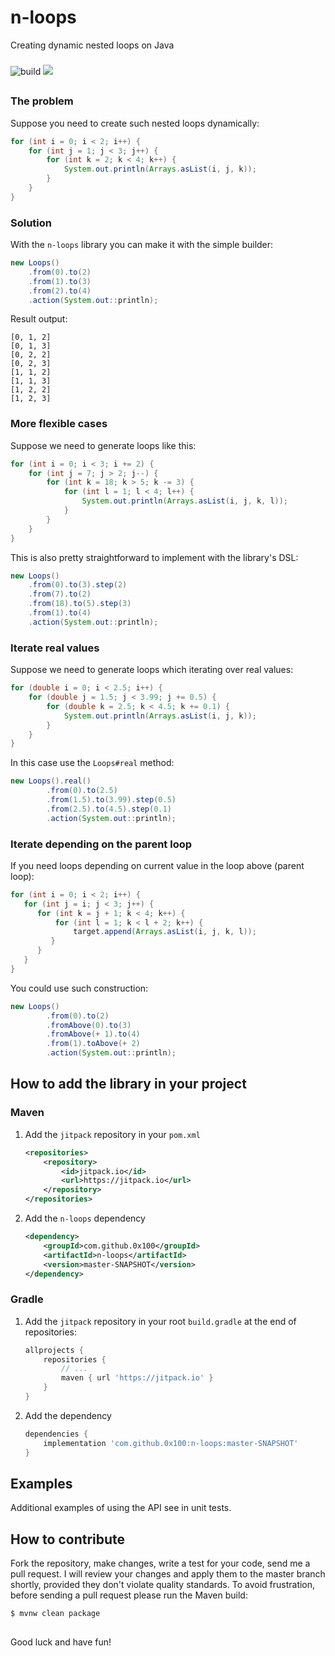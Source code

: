 # n-loops
Creating dynamic nested loops on Java

###

![build](https://github.com/0x100/n-loops/workflows/build/badge.svg?branch=master)
[![](https://jitpack.io/v/0x100/n-loops.svg)](https://jitpack.io/#0x100/n-loops)
##

### The problem

Suppose you need to create such nested loops dynamically:

```java
for (int i = 0; i < 2; i++) {
    for (int j = 1; j < 3; j++) {
        for (int k = 2; k < 4; k++) {
            System.out.println(Arrays.asList(i, j, k));
        }
    }
}
```

### Solution

With the `n-loops` library you can make it with the simple builder:

```java
new Loops()
    .from(0).to(2)
    .from(1).to(3)
    .from(2).to(4)
    .action(System.out::println);
```

Result output:
```
[0, 1, 2]
[0, 1, 3]
[0, 2, 2]
[0, 2, 3]
[1, 1, 2]
[1, 1, 3]
[1, 2, 2]
[1, 2, 3]
```

### More flexible cases

Suppose we need to generate loops like this:
```java
for (int i = 0; i < 3; i += 2) {
    for (int j = 7; j > 2; j--) {
        for (int k = 18; k > 5; k -= 3) {
            for (int l = 1; l < 4; l++) {
                System.out.println(Arrays.asList(i, j, k, l));
            }
        }
    }
}
```

This is also pretty straightforward to implement with the library's DSL:
```java
new Loops()
    .from(0).to(3).step(2)
    .from(7).to(2)
    .from(18).to(5).step(3)
    .from(1).to(4)
    .action(System.out::println);
```

### Iterate real values

Suppose we need to generate loops which iterating over real values:
```java
for (double i = 0; i < 2.5; i++) {
    for (double j = 1.5; j < 3.99; j += 0.5) {
        for (double k = 2.5; k < 4.5; k += 0.1) {
            System.out.println(Arrays.asList(i, j, k));
        }
    }
}
```

In this case use the `Loops#real` method:
```java
new Loops().real()
        .from(0).to(2.5)
        .from(1.5).to(3.99).step(0.5)
        .from(2.5).to(4.5).step(0.1)
        .action(System.out::println);
```

### Iterate depending on the parent loop 

If you need loops depending on current value in the loop above (parent loop):

```java
for (int i = 0; i < 2; i++) {
   for (int j = i; j < 3; j++) {
      for (int k = j + 1; k < 4; k++) {
          for (int l = 1; k < l + 2; k++) {
              target.append(Arrays.asList(i, j, k, l));
         }
      }
   }
}
```

You could use such construction:
```java
new Loops()
        .from(0).to(2)
        .fromAbove(0).to(3)
        .fromAbove(+ 1).to(4)
        .from(1).toAbove(+ 2)
        .action(System.out::println);
```

## How to add the library in your project

### Maven

1. Add the `jitpack` repository in your `pom.xml`

    ```xml
    <repositories>
        <repository>
            <id>jitpack.io</id>
            <url>https://jitpack.io</url>
        </repository>
    </repositories>
    ```

2. Add the `n-loops` dependency

    ```xml
    <dependency>
        <groupId>com.github.0x100</groupId>
        <artifactId>n-loops</artifactId>
        <version>master-SNAPSHOT</version>
    </dependency>
    ```

### Gradle

1. Add the `jitpack` repository in your root `build.gradle` at the end of repositories:
    ```groovy
    allprojects {
        repositories {
            // ...
            maven { url 'https://jitpack.io' }
        }
    }
    ```

2. Add the dependency
    ```groovy
    dependencies {
        implementation 'com.github.0x100:n-loops:master-SNAPSHOT'
    }
    ```

## Examples

Additional examples of using the API see in unit tests.

## How to contribute
Fork the repository, make changes, write a test for your code, send me a pull request. 
I will review your changes and apply them to the master branch shortly, provided they don't violate quality standards. 
To avoid frustration, before sending a pull request please run the Maven build:
```
$ mvnw clean package
```

##

Good luck and have fun!